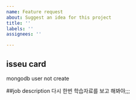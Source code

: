 ```yaml
---
name: Feature request
about: Suggest an idea for this project
title: ''
labels: ''
assignees: ''

---
```


## isseu card
mongodb user not create

##job description
다시 한번 학습자료를 보고 해봐야;;;
